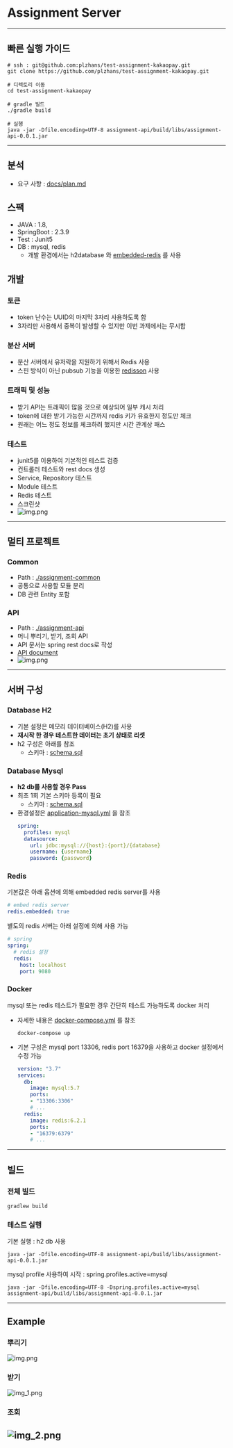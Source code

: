 # Assignment Server

---
## 빠른 실행 가이드
```
# ssh : git@github.com:plzhans/test-assignment-kakaopay.git
git clone https://github.com/plzhans/test-assignment-kakaopay.git

# 디렉토리 이동
cd test-assignment-kakaopay

# gradle 빌드
./gradle build

# 실행
java -jar -Dfile.encoding=UTF-8 assignment-api/build/libs/assignment-api-0.0.1.jar
```
---

## 분석
- 요구 사항 : [docs/plan.md](docs/plan.md)

## 스팩
- JAVA : 1.8, 
- SpringBoot : 2.3.9
- Test : Junit5
- DB : mysql, redis
  - 개발 환경에서는 h2database 와 [embedded-redis](https://github.com/ozimov/embedded-redis) 를 사용

## 개발

### 토큰
- token 난수는 UUID의 마지막 3자리 사용하도록 함
- 3자리만 사용해서 중복이 발생할 수 있지만 이번 과제에서는 무시함
  
### 분산 서버 
- 분산 서버에서 유저락을 지원하기 위해서 Redis 사용
- 스핀 방식이 아닌 pubsub 기능을 이용한 [redisson](https://github.com/redisson/redisson) 사용  

### 트래픽 및 성능
- 받기 API는 트래픽이 많을 것으로 예상되어 일부 캐시 처리
- token에 대한 받기 가능한 시간까지 redis 키가 유효한지 정도만 체크
- 원래는 어느 정도 정보를 체크하려 했지만 시간 관계상 패스

### 테스트 
- junit5를 이용하여 기본적인 테스트 검증
- 컨트롤러 테스트와 rest docs 생성 
- Service, Repository 테스트
- Module 테스트
- Redis 테스트
- 스크린샷
- ![img.png](docs/screenshot/junit_01.png)

---
## 멀티 프로젝트
### Common
- Path : [./assignment-common](./assignment-common)
- 공통으로 사용할 모듈 분리
- DB 관련 Entity 포함

### API 
- Path : [./assignment-api](./assignment-api) 
- 머니 뿌리기, 받기, 조회 API
- API 문서는 spring rest docs로 작성
- [API document](https://plzhans.github.io/test-assignment-kakaopay/assignment-api-document.html)
- ![img.png](docs/screenshot/restdoc_01)

---

## 서버 구성

### Database H2
- 기본 설정은 메모리 데이터베이스(H2)를 사용
- **재시작 한 경우 테스트한 데이터는 초기 상태로 리셋**
- h2 구성은 아래를 참조
  - 스키마 : [schema.sql](./assignment-common/src/main/resources/db/h2/schema.sql)

### Database Mysql

- **h2 db를 사용할 경우 Pass**
- 최초 1회 기본 스키마 등록이 필요
  - 스키마 : [schema.sql](./assignment-common/src/main/resources/db/mysql/schema.sql)
- 환경설정은 [application-mysql.yml](./assignment-api/src/main/resources/application-mysql.yml) 을 참조
  ```yaml
  spring:
    profiles: mysql
    datasource:
      url: jdbc:mysql://{host}:{port}/{database}
      username: {username}
      password: {password}
  ```

### Redis

기본값은 아래 옵션에 의해 embedded redis server를 사용
```yaml
# embed redis server
redis.embedded: true
```

별도의 redis 서버는 아래 설정에 의해 사용 가능
```yaml
# spring
spring:
  # redis 설정
  redis:
    host: localhost
    port: 9080
```

### Docker
mysql 또는 redis 테스트가 필요한 경우 간단히 테스트 가능하도록 docker 처리

- 자세한 내용은 [docker-compose.yml](./docker-compose.yml) 를 참조
  ```
  docker-compose up
  ```
  
- 기본 구성은 mysql port 13306, redis port 16379을 사용하고 docker 설정에서 수정 가능
    ```yaml
    version: "3.7"
    services:
      db:
        image: mysql:5.7
        ports:
        - "13306:3306"
        # ...
      redis:
        image: redis:6.2.1
        ports:
        - "16379:6379"
        # ...
    ```
---

## 빌드

### 전체 빌드
```
gradlew build
```

### 테스트 실행
기본 실행 : h2 db 사용
```
java -jar -Dfile.encoding=UTF-8 assignment-api/build/libs/assignment-api-0.0.1.jar
```

mysql profile 사용하여 시작 : spring.profiles.active=mysql
```
java -jar -Dfile.encoding=UTF-8 -Dspring.profiles.active=mysql assignment-api/build/libs/assignment-api-0.0.1.jar
```

---
## Example
### 뿌리기
![img.png](docs/screenshot/postman_01.png)

### 받기
![img_1.png](docs/screenshot/postman_02.png)

### 조회
![img_2.png](docs/screenshot/postman_03.png)
--- 